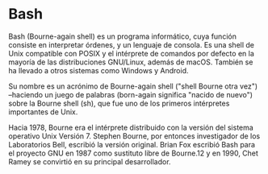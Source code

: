 # Bash

Bash (Bourne-again shell) es un programa informático, cuya función consiste en interpretar órdenes, y un lenguaje de consola. Es una shell de Unix compatible con POSIX y el intérprete de comandos por defecto en la mayoría de las distribuciones GNU/Linux, además de macOS. También se ha llevado a otros sistemas como Windows y Android.

Su nombre es un acrónimo de Bourne-again shell ("shell Bourne otra vez") –haciendo un juego de palabras (born-again significa "nacido de nuevo") sobre la Bourne shell (sh), que fue uno de los primeros intérpretes importantes de Unix.

Hacia 1978, Bourne era el intérprete distribuido con la versión del sistema operativo Unix Versión 7. Stephen Bourne, por entonces investigador de los Laboratorios Bell, escribió la versión original. Brian Fox escribió Bash para el proyecto GNU en 1987 como sustituto libre de Bourne.1​2​ y en 1990, Chet Ramey se convirtió en su principal desarrollador.
